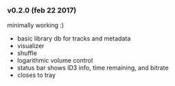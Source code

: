 ### v0.2.0 (feb 22 2017)

minimally working :)

- basic library db for tracks and metadata
- visualizer
- shuffle
- logarithmic volume control
- status bar shows ID3 info, time remaining, and bitrate
- closes to tray
